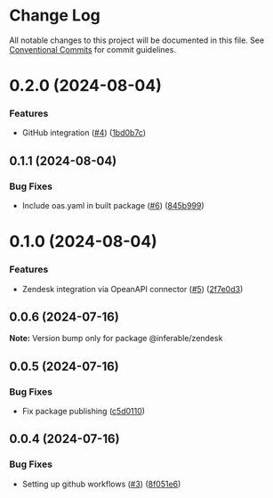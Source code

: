 # Change Log

All notable changes to this project will be documented in this file.
See [Conventional Commits](https://conventionalcommits.org) for commit guidelines.

# 0.2.0 (2024-08-04)


### Features

* GitHub integration ([#4](https://github.com/inferablehq/integrations/issues/4)) ([1bd0b7c](https://github.com/inferablehq/integrations/commit/1bd0b7cc70e9655dff921dca9f9b75ebe8fcb7d8))





## 0.1.1 (2024-08-04)


### Bug Fixes

* Include oas.yaml in built package ([#6](https://github.com/inferablehq/integrations/issues/6)) ([845b999](https://github.com/inferablehq/integrations/commit/845b999f31ae886027f6c2faf4c830796347aabc))





# 0.1.0 (2024-08-04)


### Features

* Zendesk integration via OpeanAPI connector ([#5](https://github.com/inferablehq/integrations/issues/5)) ([2f7e0d3](https://github.com/inferablehq/integrations/commit/2f7e0d3049e7aae905f520d76f71f9de1632909a))





## 0.0.6 (2024-07-16)

**Note:** Version bump only for package @inferable/zendesk





## 0.0.5 (2024-07-16)


### Bug Fixes

* Fix package publishing ([c5d0110](https://github.com/inferablehq/integrations/commit/c5d01109fa70caa6611b726070adc47132765902))





## 0.0.4 (2024-07-16)


### Bug Fixes

* Setting up github workflows ([#3](https://github.com/inferablehq/integrations/issues/3)) ([8f051e6](https://github.com/inferablehq/integrations/commit/8f051e6b1924d38510543936c66ea810913ba181))

